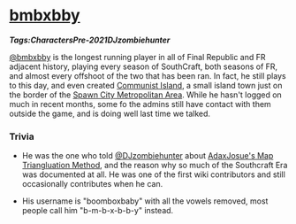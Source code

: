 # [bmbxbby](#bmbxbby)
___Tags:<span class="tag tag-pink">Characters</span><span class="tag tag-red">Pre-2021</span><span class="tag tag-blurple">DJzombiehunter</span>___

[@bmbxbby](#bmbxbby) is the longest running player in all of Final Republic and FR adjacent history, playing every season of SouthCraft, both seasons of FR, and almost every offshoot of the two that has been ran. In fact, he still plays to this day, and even created [Communist Island](#communist-island), a small island town just on the border of the [Spawn City Metropolitan Area](#greater-spawn-city-metro). While he hasn't logged on much in recent months, some fo the admins still have contact with them outside the game, and is doing well last time we talked.

### Trivia

*   He was the one who told [@DJzombiehunter](#djzombiehunter) about [AdaxJosue's Map Triangluation Method](map-triangulation), and the reason why so much of the Southcraft Era was documented at all. He was one of the first wiki contributors and still occasionally contributes when he can.
  
*   His username is "boomboxbaby" with all the vowels removed, most people call him "b-m-b-x-b-b-y" instead.